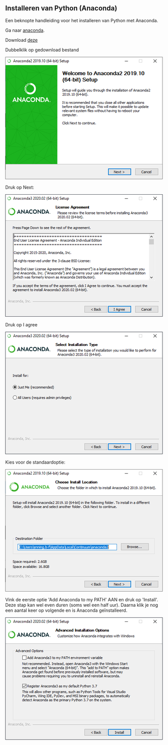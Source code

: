## Installeren van Python (Anaconda)
Een beknopte handleiding voor het installeren van Python met Anaconda.

Ga naar [anaconda](https://repo.anaconda.com/archive/).

Download [deze](https://repo.anaconda.com/archive/Anaconda2-2019.10-Windows-x86_64.exe)

Dubbelklik op gedownload bestand

![Screenshot](../img/img-9-1bbdafbb91254cc6876c00f6d2db11f6.png)

Druk op Next:

![Screenshot](../img/img-9-419ee59317684063b140d1a61476f0d5.png)

Druk op I agree

![Screenshot](../img/img-9-3fe53caf731a44e7a224c778cb94c6a4.png)

Kies voor de standaardoptie:

![Screenshot](../img/img-9-79e3e48df9aa4d48aa324def9dfaf706.png)

Vink de eerste optie 'Add Anaconda to my PATH' AAN en druk op 'Install'. Deze stap kan wel even duren (soms wel een half uur). Daarna klik je nog een aantal keer op volgende en is Anaconda geïnstalleerd.

![Screenshot](../img/img-9-594804fe5e6b468cab6faf76e04e5d34.png)
